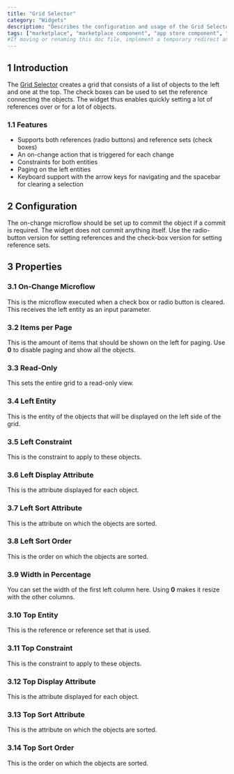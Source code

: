 ```yaml
---
title: "Grid Selector"
category: "Widgets"
description: "Describes the configuration and usage of the Grid Selector widget, which is available in the Mendix Marketplace."
tags: ["marketplace", "marketplace component", "app store component", "widget", "grid selector", "platform support"]
#If moving or renaming this doc file, implement a temporary redirect and let the respective team know they should update the URL in the product. See Mapping to Products for more details.
---
```


## 1 Introduction

The [Grid Selector](https://appstore.home.mendix.com/link/app/266/) creates a grid that consists of a list of objects to the left and one at the top. The check boxes can be used to set the reference connecting the objects. The widget thus enables quickly setting a lot of references over or for a lot of objects.

### 1.1 Features

* Supports both references (radio buttons) and reference sets (check boxes)
* An on-change action that is triggered for each change
* Constraints for both entities
* Paging on the left entities
* Keyboard support with the arrow keys for navigating and the spacebar for clearing a selection

## 2 Configuration

The on-change microflow should be set up to commit the object if a commit is required. The widget does not commit anything itself. Use the radio-button version for setting references and the check-box version for setting reference sets.

## 3 Properties

### 3.1 On-Change Microflow

This is the microflow executed when a check box or radio button is cleared. This receives the left entity as an input parameter.

### 3.2 Items per Page

This is the amount of items that should be shown on the left for paging. Use **0** to disable paging and show all the objects.

### 3.3 Read-Only

This sets the entire grid to a read-only view.

### 3.4 Left Entity

This is the entity of the objects that will be displayed on the left side of the grid.

### 3.5 Left Constraint

This is the constraint to apply to these objects.

### 3.6 Left Display Attribute

This is the attribute displayed for each object.

### 3.7 Left Sort Attribute

This is the attribute on which the objects are sorted.

### 3.8 Left Sort Order

This is the order on which the objects are sorted.

### 3.9 Width in Percentage

You can set the width of the first left column here. Using **0** makes it resize with the other columns.

### 3.10 Top Entity

This is the reference or reference set that is used.

### 3.11 Top Constraint

This is the constraint to apply to these objects.

### 3.12 Top Display Attribute

This is the attribute displayed for each object.

### 3.13 Top Sort Attribute

This is the attribute on which the objects are sorted.

### 3.14 Top Sort Order

This is the order on which the objects are sorted.
